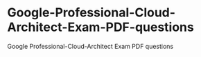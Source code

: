 # Google-Professional-Cloud-Architect-Exam-PDF-questions
Google Professional-Cloud-Architect Exam PDF questions
